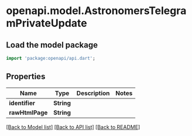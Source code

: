 # openapi.model.AstronomersTelegramPrivateUpdate

## Load the model package
```dart
import 'package:openapi/api.dart';
```

## Properties
Name | Type | Description | Notes
------------ | ------------- | ------------- | -------------
**identifier** | **String** |  | 
**rawHtmlPage** | **String** |  | 

[[Back to Model list]](../README.md#documentation-for-models) [[Back to API list]](../README.md#documentation-for-api-endpoints) [[Back to README]](../README.md)


